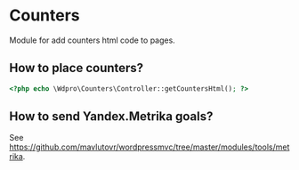 # Counters

Module for add counters html code to pages.

## How to place counters?

```php
<?php echo \Wdpro\Counters\Controller::getCountersHtml(); ?>
```

## How to send Yandex.Metrika goals?

See https://github.com/mavlutovr/wordpressmvc/tree/master/modules/tools/metrika.
